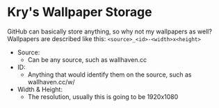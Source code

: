 # Kry's Wallpaper Storage
GitHub can basically store anything, so why not my wallpapers as well?
Wallpapers are described like this: `<source>_<id>-<width>x<height>`  

* Source:
    * Can be any source, such as wallhaven.cc
* ID:
    * Anything that would identify them on the source, such as wallhaven.cc/w/<id>
* Width & Height:
    * The resolution, usually this is going to be 1920x1080

